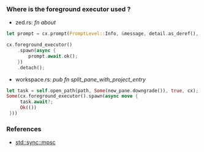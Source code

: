 

### Where is the foreground executor used ?

- zed.rs: *fn about*

```rust
let prompt = cx.prompt(PromptLevel::Info, &message, detail.as_deref(), &["OK"]);

cx.foreground_executor()
    .spawn(async {
        prompt.await.ok();
    })
    .detach();
```

- workspace.rs: *pub fn split_pane_with_project_entry*

```rust
let task = self.open_path(path, Some(new_pane.downgrade()), true, cx);
Some(cx.foreground_executor().spawn(async move {
     task.await?;
     Ok(())
 }))
```

### References

- [std::sync::mpsc](https://doc.rust-lang.org/std/sync/mpsc/index.html)
